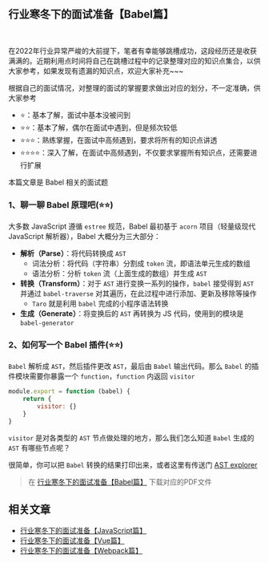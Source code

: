 ## 行业寒冬下的面试准备【Babel篇】

<br>

在2022年行业异常严峻的大前提下，笔者有幸能够跳槽成功，这段经历还是收获满满的。近期利用点时间将自己在跳槽过程中的记录整理对应的知识点集合，以供大家参考，如果发现有遗漏的知识点，欢迎大家补充~~~

根据自己的面试情况，对整理的面试的掌握要求做出对应的划分，不一定准确，供大家参考 

- ⭐：基本了解，面试中基本没被问到
- ⭐⭐：基本了解，偶尔在面试中遇到，但是频次较低
- ⭐⭐⭐：熟练掌握，在面试中高频遇到，要求将所有的知识点讲透
- ⭐⭐⭐⭐：深入了解，在面试中高频遇到，不仅要求掌握所有知识点，还需要进行扩展

本篇文章是 Babel 相关的面试题

### 1、聊一聊 Babel 原理吧(⭐⭐)

大多数 JavaScript 遵循 `estree` 规范，Babel 最初基于 `acorn` 项目（轻量级现代 JavaScript 解析器），Babel 大概分为三大部分：

-   **解析（Parse）**：将代码转换成 `AST`
    -   词法分析：将代码（字符串）分割成 `token` 流，即语法单元生成的数组
    -   语法分析：分析 `token` 流（上面生成的数组）并生成 `AST`
-   **转换（Transform）**：对于 `AST` 进行变换一系列的操作，`babel` 接受得到 `AST` 并通过 `babel-traverse` 对其遍历，在此过程中进行添加、更新及移除等操作
    -   `Taro` 就是利用 `babel` 完成的小程序语法转换
-   **生成（Generate）**：将变换后的 `AST` 再转换为 JS 代码，使用到的模块是 `babel-generator`

### 2、如何写一个 Babel 插件(⭐⭐)

`Babel` 解析成 `AST`，然后插件更改 `AST`，最后由 `Babel` 输出代码。那么 `Babel` 的插件模块需要你暴露一个 `function`，`function` 内返回 `visitor`

```js
module.export = function (babel) { 
    return {
        visitor: {}
    } 
}
```
`visitor` 是对各类型的 `AST` 节点做处理的地方，那么我们怎么知道 `Babel` 生成的 `AST` 有哪些节点呢？

很简单，你可以把 `Babel` 转换的结果打印出来，或者这里有传送门 [AST explorer](https://astexplorer.net/)

> 在 [行业寒冬下的面试准备【Babel篇】](https://github.com/Mohan710/file-collection/blob/dev/file/%E8%A1%8C%E4%B8%9A%E5%AF%92%E5%86%AC%E4%B8%8B%E7%9A%84%E9%9D%A2%E8%AF%95%E5%87%86%E5%A4%87%E3%80%90Babel%E7%AF%87%E3%80%91.pdf) 下载对应的PDF文件

## 相关文章

- [行业寒冬下的面试准备【JavaScript篇】](https://juejin.cn/post/7124575225278103559)
- [行业寒冬下的面试准备【Vue篇】](https://juejin.cn/post/7123908796048474120)
- [行业寒冬下的面试准备【Webpack篇】](https://juejin.cn/post/7124214145515257893)

